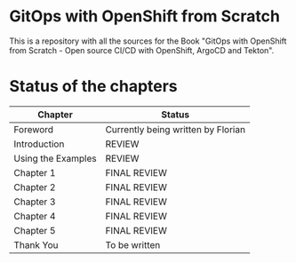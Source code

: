 # GitOps with OpenShift from Scratch

This is a repository with all the sources for the Book "GitOps with OpenShift from Scratch - Open source CI/CD with OpenShift, ArgoCD and Tekton". 

# Status of the chapters

|Chapter|Status|
|--------|--------|
|Foreword | Currently being written by Florian|
|Introduction | REVIEW|
|Using the Examples | REVIEW|
|Chapter 1 | FINAL REVIEW|
|Chapter 2 | FINAL REVIEW|
|Chapter 3 | FINAL REVIEW|
|Chapter 4 | FINAL REVIEW|
|Chapter 5 | FINAL REVIEW|
|Thank You | To be written|
